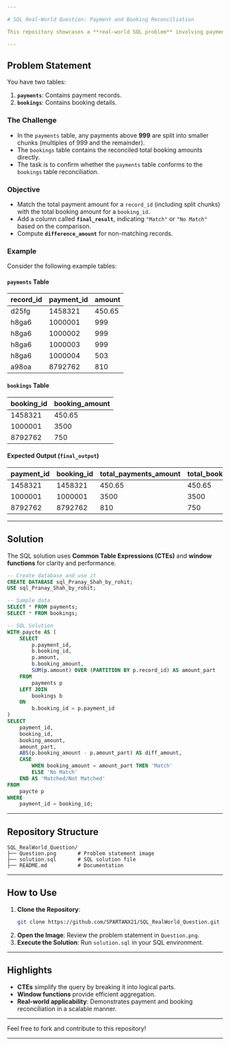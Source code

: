 ```yaml
---

# SQL Real-World Question: Payment and Booking Reconciliation  

This repository showcases a **real-world SQL problem** involving payment and booking reconciliation, with a step-by-step solution.

---
```


## Problem Statement  

You have two tables:  

1. **`payments`**: Contains payment records.  
2. **`bookings`**: Contains booking details.  

### The Challenge  

- In the `payments` table, any payments above **999** are split into smaller chunks (multiples of 999 and the remainder).  
- The `bookings` table contains the reconciled total booking amounts directly.  
- The task is to confirm whether the `payments` table conforms to the `bookings` table reconciliation.

### Objective  

- Match the total payment amount for a `record_id` (including split chunks) with the total booking amount for a `booking_id`.  
- Add a column called **`final_result`**, indicating `"Match"` or `"No Match"` based on the comparison.  
- Compute **`difference_amount`** for non-matching records.  

### Example  

Consider the following example tables:  

#### `payments` Table  

| record_id | payment_id | amount |  
|-----------|------------|--------|  
| d25fg     | 1458321    | 450.65 |  
| h8ga6     | 1000001    | 999    |  
| h8ga6     | 1000002    | 999    |  
| h8ga6     | 1000003    | 999    |  
| h8ga6     | 1000004    | 503    |  
| a98oa     | 8792762    | 810    |  

#### `bookings` Table  

| booking_id | booking_amount |  
|------------|----------------|  
| 1458321    | 450.65         |  
| 1000001    | 3500           |  
| 8792762    | 750            |  

#### Expected Output (`final_output`)  

| payment_id | booking_id | total_payments_amount | total_booking_amount | final_result | difference_amount |  
|------------|------------|-----------------------|----------------------|--------------|-------------------|  
| 1458321    | 1458321    | 450.65                | 450.65               | Match        | 0                 |  
| 1000001    | 1000001    | 3500                  | 3500                 | Match        | 0                 |  
| 8792762    | 8792762    | 810                   | 750                  | No Match     | 60                |  

---

## Solution  

The SQL solution uses **Common Table Expressions (CTEs)** and **window functions** for clarity and performance.

```sql
-- Create database and use it
CREATE DATABASE sql_Pranay_Shah_by_rohit;
USE sql_Pranay_Shah_by_rohit;

-- Sample data
SELECT * FROM payments;
SELECT * FROM bookings;

-- SQL Solution
WITH paycte AS (
    SELECT 
        p.payment_id, 
        b.booking_id, 
        p.amount, 
        b.booking_amount, 
        SUM(p.amount) OVER (PARTITION BY p.record_id) AS amount_part
    FROM 
        payments p 
    LEFT JOIN 
        bookings b 
    ON 
        b.booking_id = p.payment_id
)
SELECT 
    payment_id, 
    booking_id,
    booking_amount, 
    amount_part, 
    ABS(p.booking_amount - p.amount_part) AS diff_amount, 
    CASE
        WHEN booking_amount = amount_part THEN 'Match'
        ELSE 'No Match'
    END AS 'Matched/Not Matched'
FROM 
    paycte p
WHERE 
    payment_id = booking_id;
```

---

## Repository Structure  

```
SQL_RealWorld_Question/
├── Question.png       # Problem statement image
├── solution.sql       # SQL solution file
├── README.md          # Documentation
```

---

## How to Use  

1. **Clone the Repository**:  
   ```bash
   git clone https://github.com/SPARTANX21/SQL_RealWorld_Question.git
   ```
2. **Open the Image**: Review the problem statement in `Question.png`.  
3. **Execute the Solution**: Run `solution.sql` in your SQL environment.

---

## Highlights  

- **CTEs** simplify the query by breaking it into logical parts.  
- **Window functions** provide efficient aggregation.  
- **Real-world applicability**: Demonstrates payment and booking reconciliation in a scalable manner.  

---

Feel free to fork and contribute to this repository!  

--- 
